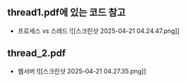 ## thread1.pdf에 있는 코드 참고
- 프로세스 vs 스레드
![[스크린샷 2025-04-21 04.24.47.png]]
## thread_2.pdf
- 웹서버
![[스크린샷 2025-04-21 04.27.35.png]]